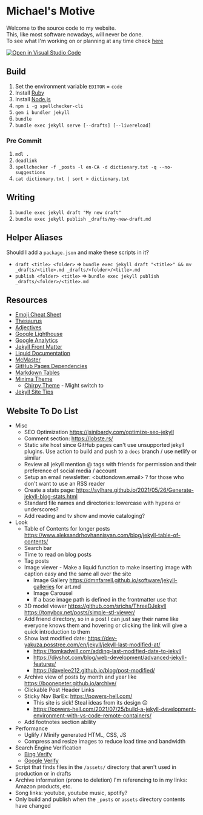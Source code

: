 # Michael's Motive

Welcome to the source code to my website.\
This, like most software nowadays, will never be done.\
To see what I'm working on or planning at any time check [here](https://github.com/mic-max/micmax.pw/projects/1)

[![Open in Visual Studio Code](https://img.shields.io/badge/Open%20in-Visal%20Studio%20Code-blue?style=for-the-badge&logo=visualstudiocode)](https://open.vscode.dev/mic-max/micmax.pw)

## Build

1. Set the environment variable `EDITOR` = `code`
1. Install [Ruby](https://rubyinstaller.org/downloads/)
1. Install [Node.js](https://nodejs.org/en/download/)
1. `npm i -g spellchecker-cli`
1. `gem i bundler jekyll`
1. `bundle`
1. `bundle exec jekyll serve [--drafts] [--livereload]`

### Pre Commit

1. `mdl .`
1. `deadlink`
1. `spellchecker -f _posts -l en-CA -d dictionary.txt -q --no-suggestions`
1. `cat dictionary.txt | sort > dictionary.txt`

## Writing

1. `bundle exec jekyll draft "My new draft"`
1. `bundle exec jekyll publish _drafts/my-new-draft.md`

## Helper Aliases

Should I add a `package.json` and make these scripts in it?

- `draft <title> <folder>` => `bundle exec jekyll draft "<title>" && mv _drafts/<title>.md _drafts/<folder>/<title>.md`
- `publish <folder> <title>` => `bundle exec jekyll publish _drafts/<folder>/<title>.md`

## Resources

<!-- TODO better emoji source? https://www.fabriziomusacchio.com/blog/2021-08-16-emojis_for_Jekyll/ -->

- [Emoji Cheat Sheet](https://www.webfx.com/tools/emoji-cheat-sheet/)
- [Thesaurus](https://www.thesaurus.com/)
- [Adjectives](http://adjective1.com/)
- [Google Lighthouse](https://developers.google.com/web/tools/lighthouse)
- [Google Analytics](https://analytics.google.com/analytics/web/#/report-home/a55845382w176857085p175657346)
- [Jekyll Front Matter](https://jekyllrb.com/docs/front-matter/)
- [Liquid Documentation](https://shopify.github.io/liquid/)
- [McMaster](https://www.mcmaster.com)
- [GitHub Pages Dependencies](https://pages.github.com/versions/)
- [Markdown Tables](https://www.tablesgenerator.com/markdown_tables)
- [Minima Theme](https://github.com/jekyll/minima)
  - [Chirpy Theme](https://jekyll-themes.com/chirpy/) - Might switch to
- [Jekyll Site Tips](https://wilsonmar.github.io/jekyll-site-development/)

## Website To Do List

- Misc
  - SEO Optimization <https://jsinibardy.com/optimize-seo-jekyll>
  - Comment section: <https://lobste.rs/>
  - Static site host since GitHub pages can't use unsupported jekyll plugins. Use action to build and push to a `docs` branch / use netlify or similar
  - Review all jekyll mention @ tags with friends for permission and their preference of social media / account
  - Setup an email newsletter: <buttondown.email> ? for those who don't want to use an RSS reader
  - Create a stats page: <https://sylhare.github.io/2021/05/26/Generate-jekyll-blog-stats.html>
  - Standard file names and directories: lowercase with hypens or underscores?
  - Add reading and tv show and movie cataloging?
- Look
  - Table of Contents for longer posts <https://www.aleksandrhovhannisyan.com/blog/jekyll-table-of-contents/>
  - Search bar
  - Time to read on blog posts
  - Tag posts
  - Image viewer - Make a liquid function to make inserting image with caption easy and the same all over the site
    - Image Gallery <https://dmnfarrell.github.io/software/jekyll-galleries> for art.md
    - Image Carousel
    - If a base image path is defined in the frontmatter use that
  - 3D model viewer <https://github.com/srichs/ThreeDJekyll> <https://tonybox.net/posts/simple-stl-viewer/>
  - Add friend directory, so in a post I can just say their name like everyone knows them and hovering or clicking the link will give a quick introduction to them
  - Show last modified date: <https://dev-yakuza.posstree.com/en/jekyll/jekyll-last-modified-at/>
    - <https://tomkadwill.com/adding-last-modified-date-to-jekyll>
    - <https://divshot.com/blog/web-development/advanced-jekyll-features/>
    - <https://davelee212.github.io/blog/post-modified/>
  - Archive view of posts by month and year like <https://boonepeter.github.io/archive/>
  - Clickable Post Header Links
  - Sticky Nav BarEx: <https://powers-hell.com/>
    - This site is sick! Steal ideas from its design 😌
    - <https://powers-hell.com/2021/07/25/build-a-jekyll-development-environment-with-vs-code-remote-containers/>
  - Add footnotes section ability
- Performance
  - Uglify / Minify generated HTML, CSS, JS
  - Compress and resize images to reduce load time and bandwidth
- Search Engine Verification
  - [Bing Verify](https://wilsonmar.github.io/jekyll-site-development/)
  - [Google Verify](https://wilsonmar.github.io/jekyll-site-development/)
- Script that finds files in the `/assets/` directory that aren't used in production or in drafts
- Archive information (prone to deletion) I'm referencing to in my links: Amazon products, etc.
- Song links: youtube, youtube music, spotify?
- Only build and publish when the `_posts` or `assets` directory contents have changed
